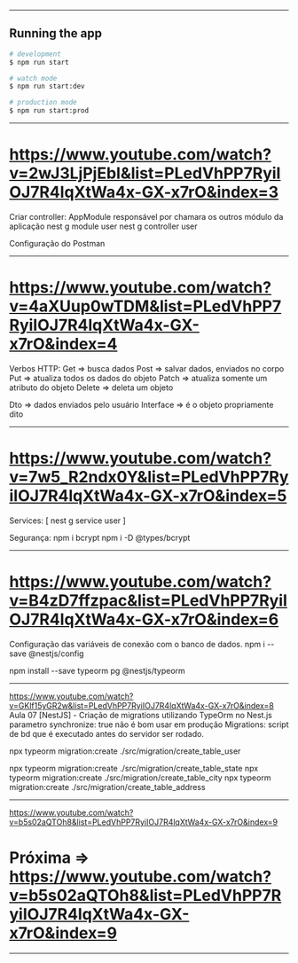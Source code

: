 *********************************************************************************************
## Running the app

```bash
# development
$ npm run start

# watch mode
$ npm run start:dev

# production mode
$ npm run start:prod
```
*******************************************************************************************************************
# https://www.youtube.com/watch?v=2wJ3LjPjEbI&list=PLedVhPP7RyiIOJ7R4lqXtWa4x-GX-x7rO&index=3
Criar controller: AppModule responsável por chamara os outros módulo da aplicação
nest g module user
nest g controller user

Configuração do Postman

*******************************************************************************************************************
# https://www.youtube.com/watch?v=4aXUup0wTDM&list=PLedVhPP7RyiIOJ7R4lqXtWa4x-GX-x7rO&index=4
Verbos HTTP:
Get    =>  busca dados
Post   => salvar dados, enviados no corpo 
Put    => atualiza todos os dados do objeto
Patch  => atualiza somente um atributo do objeto
Delete => deleta um objeto

Dto => dados enviados pelo usuário
Interface => é o objeto propriamente dito


*******************************************************************************************************************
# https://www.youtube.com/watch?v=7w5_R2ndx0Y&list=PLedVhPP7RyiIOJ7R4lqXtWa4x-GX-x7rO&index=5
Services: [ nest g service user ]

Segurança:
npm i bcrypt
npm i -D @types/bcrypt

*******************************************************************************************************************
# https://www.youtube.com/watch?v=B4zD7ffzpac&list=PLedVhPP7RyiIOJ7R4lqXtWa4x-GX-x7rO&index=6
Configuração das variáveis de conexão com o banco de dados.
npm i --save @nestjs/config

npm install --save typeorm pg @nestjs/typeorm

*******************************************************************************************************************
https://www.youtube.com/watch?v=GKlf15yGR2w&list=PLedVhPP7RyiIOJ7R4lqXtWa4x-GX-x7rO&index=8
Aula 07 [NestJS] - Criação de migrations utilizando TypeOrm no Nest.js
parametro synchronize: true não é bom usar em produção
Migrations: script de bd que é executado antes do servidor ser rodado.

npx typeorm migration:create ./src/migration/create_table_user

npx typeorm migration:create ./src/migration/create_table_state
npx typeorm migration:create ./src/migration/create_table_city
npx typeorm migration:create ./src/migration/create_table_address

*******************************************************************************************************************
https://www.youtube.com/watch?v=b5s02aQTOh8&list=PLedVhPP7RyiIOJ7R4lqXtWa4x-GX-x7rO&index=9



# Próxima => https://www.youtube.com/watch?v=b5s02aQTOh8&list=PLedVhPP7RyiIOJ7R4lqXtWa4x-GX-x7rO&index=9
*******************************************************************************************************************